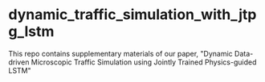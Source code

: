 # dynamic_traffic_simulation_with_jtpg_lstm
This repo contains supplementary materials of our paper, "Dynamic Data-driven Microscopic Traffic Simulation using Jointly Trained Physics-guided LSTM"
